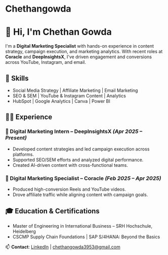 # Chethangowda
# 👋 Hi, I'm Chethan Gowda

I'm a **Digital Marketing Specialist** with hands-on experience in content strategy, campaign execution, and marketing analytics. With recent roles at **Coracle** and **DeepInsightsX**, I've driven engagement and conversions across YouTube, Instagram, and email.

## 🔧 Skills
- Social Media Strategy | Affiliate Marketing | Email Marketing
- SEO & SEM | YouTube & Instagram Content | Analytics
- HubSpot | Google Analytics | Canva | Power BI

## 🧑‍💼 Experience

### 📌 Digital Marketing Intern – DeepInsightsX _(Apr 2025 – Present)_
- Developed content strategies and led campaign execution across platforms.
- Supported SEO/SEM efforts and analyzed digital performance.
- Created AI-driven content with cross-functional teams.

### 📌 Digital Marketing Specialist – Coracle _(Feb 2025 – Apr 2025)_
- Produced high-conversion Reels and YouTube videos.
- Drove affiliate traffic while aligning content with campaign goals.

## 🎓 Education & Certifications
- Master of Engineering in International Business – SRH Hochschule, Heidelberg
- CSCMP Supply Chain Foundations | SAP S/4HANA: Beyond the Basics

📫 **Contact**: [LinkedIn](https://www.linkedin.com/in/chethan-gowda-080717192) | chethangowda3953@gmail.com
